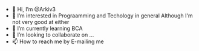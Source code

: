 - 👋 Hi, I’m @Arkiv3
- 👀 I’m interested in Prograamming and Techology in general Although I'm not very good at either
- 🌱 I’m currently learning BCA
- 💞️ I’m looking to collaborate on ...
- 📫 How to reach me by E-mailing me

<!---
Arkiv3/Arkiv3 is a ✨ special ✨ repository because its `README.md` (this file) appears on your GitHub profile.
You can click the Preview link to take a look at your changes.
--->

